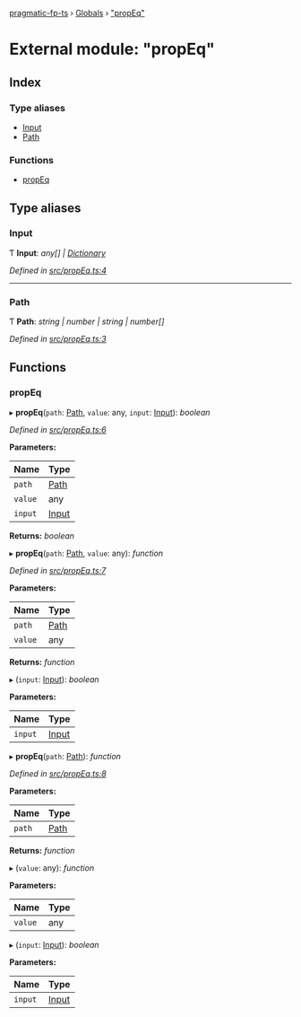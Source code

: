 [pragmatic-fp-ts](../README.md) › [Globals](../globals.md) › ["propEq"](_propeq_.md)

# External module: "propEq"

## Index

### Type aliases

* [Input](_propeq_.md#input)
* [Path](_propeq_.md#path)

### Functions

* [propEq](_propeq_.md#propeq)

## Type aliases

###  Input

Ƭ **Input**: *any[] | [Dictionary](_types_.md#dictionary)*

*Defined in [src/propEq.ts:4](https://github.com/hermann-p/pragmatic-fp-ts/blob/0abe0d4/src/propEq.ts#L4)*

___

###  Path

Ƭ **Path**: *string | number | string | number[]*

*Defined in [src/propEq.ts:3](https://github.com/hermann-p/pragmatic-fp-ts/blob/0abe0d4/src/propEq.ts#L3)*

## Functions

###  propEq

▸ **propEq**(`path`: [Path](_propeq_.md#path), `value`: any, `input`: [Input](_propeq_.md#input)): *boolean*

*Defined in [src/propEq.ts:6](https://github.com/hermann-p/pragmatic-fp-ts/blob/0abe0d4/src/propEq.ts#L6)*

**Parameters:**

Name | Type |
------ | ------ |
`path` | [Path](_propeq_.md#path) |
`value` | any |
`input` | [Input](_propeq_.md#input) |

**Returns:** *boolean*

▸ **propEq**(`path`: [Path](_propeq_.md#path), `value`: any): *function*

*Defined in [src/propEq.ts:7](https://github.com/hermann-p/pragmatic-fp-ts/blob/0abe0d4/src/propEq.ts#L7)*

**Parameters:**

Name | Type |
------ | ------ |
`path` | [Path](_propeq_.md#path) |
`value` | any |

**Returns:** *function*

▸ (`input`: [Input](_propeq_.md#input)): *boolean*

**Parameters:**

Name | Type |
------ | ------ |
`input` | [Input](_propeq_.md#input) |

▸ **propEq**(`path`: [Path](_propeq_.md#path)): *function*

*Defined in [src/propEq.ts:8](https://github.com/hermann-p/pragmatic-fp-ts/blob/0abe0d4/src/propEq.ts#L8)*

**Parameters:**

Name | Type |
------ | ------ |
`path` | [Path](_propeq_.md#path) |

**Returns:** *function*

▸ (`value`: any): *function*

**Parameters:**

Name | Type |
------ | ------ |
`value` | any |

▸ (`input`: [Input](_propeq_.md#input)): *boolean*

**Parameters:**

Name | Type |
------ | ------ |
`input` | [Input](_propeq_.md#input) |
